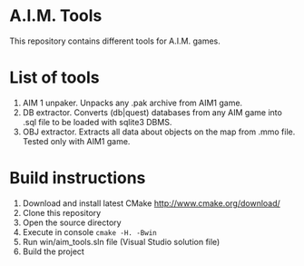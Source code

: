 # A.I.M. Tools
This repository contains different tools for A.I.M. games.

# List of tools
1. AIM 1 unpaker. Unpacks any .pak archive from AIM1 game.
2. DB extractor. Converts (db|quest) databases from any AIM game into .sql file to be loaded with sqlite3 DBMS.
3. OBJ extractor. Extracts all data about objects on the map from .mmo file. Tested only with AIM1 game.

# Build instructions
1. Download and install latest CMake http://www.cmake.org/download/
2. Clone this repository
3. Open the source directory
4. Execute in console `cmake -H. -Bwin`
5. Run win/aim_tools.sln file (Visual Studio solution file)
6. Build the project
